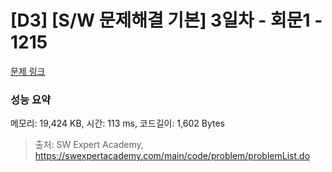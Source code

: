 # [D3] [S/W 문제해결 기본] 3일차 - 회문1 - 1215 

[문제 링크](https://swexpertacademy.com/main/code/problem/problemDetail.do?contestProbId=AV14QpAaAAwCFAYi) 

### 성능 요약

메모리: 19,424 KB, 시간: 113 ms, 코드길이: 1,602 Bytes



> 출처: SW Expert Academy, https://swexpertacademy.com/main/code/problem/problemList.do